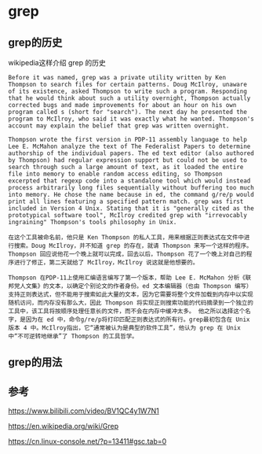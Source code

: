 # grep

## grep的历史

wikipedia这样介绍 grep 的历史

    Before it was named, grep was a private utility written by Ken Thompson to search files for certain patterns. Doug McIlroy, unaware of its existence, asked Thompson to write such a program. Responding that he would think about such a utility overnight, Thompson actually corrected bugs and made improvements for about an hour on his own program called s (short for "search"). The next day he presented the program to McIlroy, who said it was exactly what he wanted. Thompson's account may explain the belief that grep was written overnight.

    Thompson wrote the first version in PDP-11 assembly language to help Lee E. McMahon analyze the text of The Federalist Papers to determine authorship of the individual papers. The ed text editor (also authored by Thompson) had regular expression support but could not be used to search through such a large amount of text, as it loaded the entire file into memory to enable random access editing, so Thompson excerpted that regexp code into a standalone tool which would instead process arbitrarily long files sequentially without buffering too much into memory. He chose the name because in ed, the command g/re/p would print all lines featuring a specified pattern match. grep was first included in Version 4 Unix. Stating that it is "generally cited as the prototypical software tool", McIlroy credited grep with "irrevocably ingraining" Thompson's tools philosophy in Unix.

    在这个工具被命名前，他只是 Ken Thompson 的私人工具，用来根据正则表达式在文件中进行搜索。Doug McIlroy，并不知道 grep 的存在，就请 Thompson 来写一个这样的程序。Thompson 回应说他花一个晚上就可以完成，回去以后，Thompson 花了一个晚上对自己的程序进行了修正，第二天就给了 McIlroy，McIlroy 说这就是他想要的。

    Thompson 在PDP-11上使用汇编语言编写了第一个版本，帮助 Lee E. McMahon 分析《联邦党人文集》的文本，以确定个别论文的作者身份。ed 文本编辑器（也由 Thompson 编写）支持正则表达式，但不能用于搜索如此大量的文本，因为它需要将整个文件加载到内存中以实现随机访问，而内存没有那么大，因此 Thompson 将实现正则搜索功能的代码摘录到一个独立的工具中，该工具将按顺序处理任意长的文件，而不会在内存中缓冲太多。 他之所以选择这个名字，是因为在 ed 中，命令g/re/p将打印匹配正则表达式的所有行。grep最初包含在 Unix 版本 4 中。McIlroy指出，它“通常被认为是典型的软件工具”，他认为 grep 在 Unix 中“不可逆转地继承”了 Thompson 的工具哲学。



## grep的用法

## 参考

https://www.bilibili.com/video/BV1QC4y1W7N1

https://en.wikipedia.org/wiki/Grep

https://cn.linux-console.net/?p=13411#gsc.tab=0